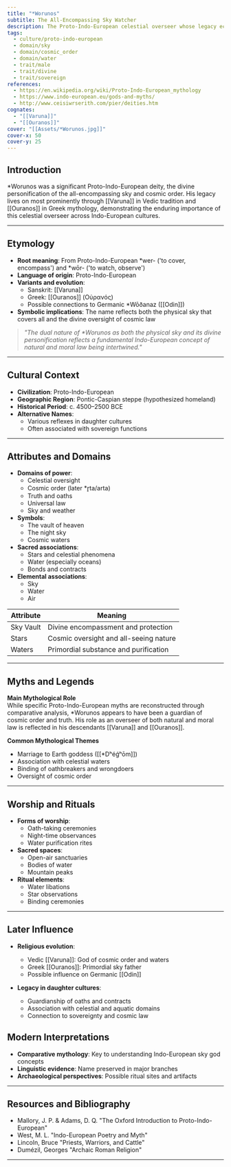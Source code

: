 ```yaml
---
title: "*Worunos"
subtitle: The All-Encompassing Sky Watcher
description: The Proto-Indo-European celestial overseer whose legacy echoes in Varuna and Ouranos
tags:
  - culture/proto-indo-european
  - domain/sky
  - domain/cosmic_order
  - domain/water
  - trait/male
  - trait/divine
  - trait/sovereign
references:
  - https://en.wikipedia.org/wiki/Proto-Indo-European_mythology
  - https://www.indo-european.eu/gods-and-myths/
  - http://www.ceisiwrserith.com/pier/deities.htm
cognates:
  - "[[Varuna]]"
  - "[[Ouranos]]"
cover: "[[Assets/*Worunos.jpg]]"
cover-x: 50
cover-y: 25
---
```

##  Introduction
*Worunos was a significant Proto-Indo-European deity, the divine personification of the all-encompassing sky and cosmic order. His legacy lives on most prominently through [[Varuna]] in Vedic tradition and [[Ouranos]] in Greek mythology, demonstrating the enduring importance of this celestial overseer across Indo-European cultures.

---

## Etymology

- **Root meaning**: From Proto-Indo-European *wer- ('to cover, encompass') and *wōr- ('to watch, observe')
- **Language of origin**: Proto-Indo-European
- **Variants and evolution**:
  - Sanskrit: [[Varuna]]
  - Greek: [[Ouranos]] (Οὐρανός)
  - Possible connections to Germanic *Wōðanaz ([[Odin]])
- **Symbolic implications**: The name reflects both the physical sky that covers all and the divine oversight of cosmic law

> _"The dual nature of *Worunos as both the physical sky and its divine personification reflects a fundamental Indo-European concept of natural and moral law being intertwined."_

---

##  Cultural Context

- **Civilization**: Proto-Indo-European
- **Geographic Region**: Pontic-Caspian steppe (hypothesized homeland)
- **Historical Period**: c. 4500–2500 BCE
- **Alternative Names**:
  - Various reflexes in daughter cultures
  - Often associated with sovereign functions
---

## Attributes and Domains

- **Domains of power**:
  - Celestial oversight
  - Cosmic order (later *r̥ta/arta)
  - Truth and oaths
  - Universal law
  - Sky and weather
- **Symbols**: 
  - The vault of heaven
  - The night sky
  - Cosmic waters
- **Sacred associations**: 
  - Stars and celestial phenomena
  - Water (especially oceans)
  - Bonds and contracts
- **Elemental associations**: 
  - Sky
  - Water
  - Air

| Attribute | Meaning |
|-----------|----------|
| Sky Vault | Divine encompassment and protection |
| Stars | Cosmic oversight and all-seeing nature |
| Waters | Primordial substance and purification |

---

## Myths and Legends

**Main Mythological Role**  
While specific Proto-Indo-European myths are reconstructed through comparative analysis, *Worunos appears to have been a guardian of cosmic order and truth. His role as an overseer of both natural and moral law is reflected in his descendants [[Varuna]] and [[Ouranos]].

**Common Mythological Themes**
- Marriage to Earth goddess ([[*Dʰéǵʰōm]])
- Association with celestial waters
- Binding of oathbreakers and wrongdoers
- Oversight of cosmic order

---

## Worship and Rituals

- **Forms of worship**: 
  - Oath-taking ceremonies
  - Night-time observances
  - Water purification rites
- **Sacred spaces**: 
  - Open-air sanctuaries
  - Bodies of water
  - Mountain peaks
- **Ritual elements**: 
  - Water libations
  - Star observations
  - Binding ceremonies

---

## Later Influence

- **Religious evolution**:
  - Vedic [[Varuna]]: God of cosmic order and waters
  - Greek [[Ouranos]]: Primordial sky father
  - Possible influence on Germanic [[Odin]]

- **Legacy in daughter cultures**:
  - Guardianship of oaths and contracts
  - Association with celestial and aquatic domains
  - Connection to sovereignty and cosmic law

## Modern Interpretations

- **Comparative mythology**: Key to understanding Indo-European sky god concepts
- **Linguistic evidence**: Name preserved in major branches
- **Archaeological perspectives**: Possible ritual sites and artifacts

---

## Resources and Bibliography

- Mallory, J. P. & Adams, D. Q. "The Oxford Introduction to Proto-Indo-European"
- West, M. L. "Indo-European Poetry and Myth"
- Lincoln, Bruce "Priests, Warriors, and Cattle"
- Dumézil, Georges "Archaic Roman Religion"

---